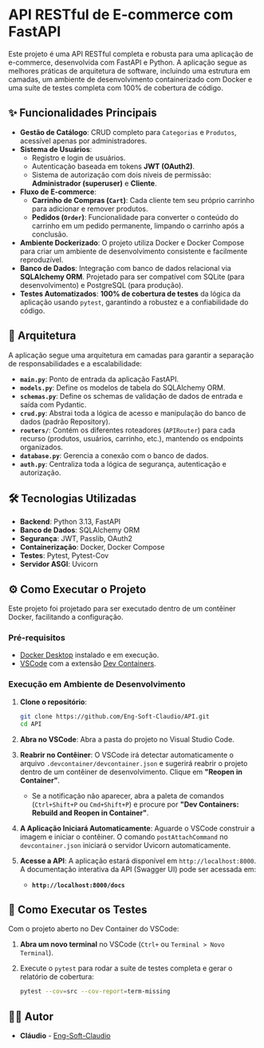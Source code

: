# API RESTful de E-commerce com FastAPI

Este projeto é uma API RESTful completa e robusta para uma aplicação de e-commerce, desenvolvida com FastAPI e Python. A aplicação segue as melhores práticas de arquitetura de software, incluindo uma estrutura em camadas, um ambiente de desenvolvimento containerizado com Docker e uma suíte de testes completa com 100% de cobertura de código.

## ✨ Funcionalidades Principais

-   **Gestão de Catálogo**: CRUD completo para `Categorias` e `Produtos`, acessível apenas por administradores.
-   **Sistema de Usuários**:
    -   Registro e login de usuários.
    -   Autenticação baseada em tokens **JWT (OAuth2)**.
    -   Sistema de autorização com dois níveis de permissão: **Administrador (superuser)** e **Cliente**.
-   **Fluxo de E-commerce**:
    -   **Carrinho de Compras (`Cart`)**: Cada cliente tem seu próprio carrinho para adicionar e remover produtos.
    -   **Pedidos (`Order`)**: Funcionalidade para converter o conteúdo do carrinho em um pedido permanente, limpando o carrinho após a conclusão.
-   **Ambiente Dockerizado**: O projeto utiliza Docker e Docker Compose para criar um ambiente de desenvolvimento consistente e facilmente reproduzível.
-   **Banco de Dados**: Integração com banco de dados relacional via **SQLAlchemy ORM**. Projetado para ser compatível com SQLite (para desenvolvimento) e PostgreSQL (para produção).
-   **Testes Automatizados**: **100% de cobertura de testes** da lógica da aplicação usando `pytest`, garantindo a robustez e a confiabilidade do código.

## 🚀 Arquitetura

A aplicação segue uma arquitetura em camadas para garantir a separação de responsabilidades e a escalabilidade:

-   **`main.py`**: Ponto de entrada da aplicação FastAPI.
-   **`models.py`**: Define os modelos de tabela do SQLAlchemy ORM.
-   **`schemas.py`**: Define os schemas de validação de dados de entrada e saída com Pydantic.
-   **`crud.py`**: Abstrai toda a lógica de acesso e manipulação do banco de dados (padrão Repository).
-   **`routers/`**: Contém os diferentes roteadores (`APIRouter`) para cada recurso (produtos, usuários, carrinho, etc.), mantendo os endpoints organizados.
-   **`database.py`**: Gerencia a conexão com o banco de dados.
-   **`auth.py`**: Centraliza toda a lógica de segurança, autenticação e autorização.

## 🛠️ Tecnologias Utilizadas

-   **Backend**: Python 3.13, FastAPI
-   **Banco de Dados**: SQLAlchemy ORM
-   **Segurança**: JWT, Passlib, OAuth2
-   **Containerização**: Docker, Docker Compose
-   **Testes**: Pytest, Pytest-Cov
-   **Servidor ASGI**: Uvicorn

## ⚙️ Como Executar o Projeto

Este projeto foi projetado para ser executado dentro de um contêiner Docker, facilitando a configuração.

### Pré-requisitos

-   [Docker Desktop](https://www.docker.com/products/docker-desktop/) instalado e em execução.
-   [VSCode](https://code.visualstudio.com/) com a extensão [Dev Containers](https://marketplace.visualstudio.com/items?itemName=ms-vscode-remote.remote-containers).

### Execução em Ambiente de Desenvolvimento

1.  **Clone o repositório**:
    ```bash
    git clone https://github.com/Eng-Soft-Claudio/API.git
    cd API
    ```

2.  **Abra no VSCode**:
    Abra a pasta do projeto no Visual Studio Code.

3.  **Reabrir no Contêiner**:
    O VSCode irá detectar automaticamente o arquivo `.devcontainer/devcontainer.json` e sugerirá reabrir o projeto dentro de um contêiner de desenvolvimento. Clique em **"Reopen in Container"**.

    *   Se a notificação não aparecer, abra a paleta de comandos (`Ctrl+Shift+P` ou `Cmd+Shift+P`) e procure por **"Dev Containers: Rebuild and Reopen in Container"**.

4.  **A Aplicação Iniciará Automaticamente**:
    Aguarde o VSCode construir a imagem e iniciar o contêiner. O comando `postAttachCommand` no `devcontainer.json` iniciará o servidor Uvicorn automaticamente.

5.  **Acesse a API**:
    A aplicação estará disponível em `http://localhost:8000`.
    A documentação interativa da API (Swagger UI) pode ser acessada em:
    -   **`http://localhost:8000/docs`**

## 🧪 Como Executar os Testes

Com o projeto aberto no Dev Container do VSCode:

1.  **Abra um novo terminal** no VSCode (`Ctrl+` ou `Terminal > Novo Terminal`).
2.  Execute o `pytest` para rodar a suíte de testes completa e gerar o relatório de cobertura:

    ```bash
    pytest --cov=src --cov-report=term-missing
    ```

## 👨‍💻 Autor

-   **Cláudio** - [Eng-Soft-Claudio](https://github.com/Eng-Soft-Claudio)